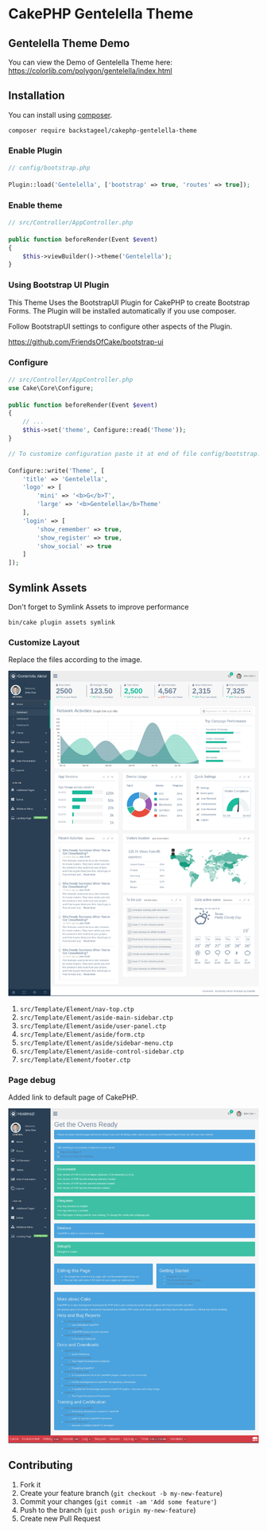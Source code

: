 # CakePHP Gentelella Theme

## Gentelella Theme Demo
You can view the Demo of Gentelella Theme here: https://colorlib.com/polygon/gentelella/index.html

## Installation

You can install using [composer](http://getcomposer.org).

```
composer require backstageel/cakephp-gentelella-theme
```

### Enable Plugin

```php
// config/bootstrap.php

Plugin::load('Gentelella', ['bootstrap' => true, 'routes' => true]);
```

### Enable theme

```php
// src/Controller/AppController.php

public function beforeRender(Event $event)
{
    $this->viewBuilder()->theme('Gentelella');
}
```

### Using Bootstrap UI Plugin

This Theme Uses the BootstrapUI Plugin for CakePHP to create Bootstrap Forms. The Plugin will be installed automatically if you use composer.

Follow BootstrapUI settings to configure other aspects of the Plugin.

https://github.com/FriendsOfCake/bootstrap-ui

### Configure

```php
// src/Controller/AppController.php
use Cake\Core\Configure;

public function beforeRender(Event $event)
{
    // ...
    $this->set('theme', Configure::read('Theme'));
}
```

```php
// To customize configuration paste it at end of file config/bootstrap.php

Configure::write('Theme', [
    'title' => 'Gentelella',
    'logo' => [
        'mini' => '<b>G</b>T',
        'large' => '<b>Gentelella</b>Theme'
    ],
    'login' => [
        'show_remember' => true,
        'show_register' => true,
        'show_social' => true
    ]
]);
```

## Symlink Assets
Don't forget to Symlink Assets to improve performance
```batch
bin/cake plugin assets symlink
```

### Customize Layout

Replace the files according to the image.

![Dashboard](docs/dashboard.png)

1. `src/Template/Element/nav-top.ctp`
2. `src/Template/Element/aside-main-sidebar.ctp`
3. `src/Template/Element/aside/user-panel.ctp`
4. `src/Template/Element/aside/form.ctp`
5. `src/Template/Element/aside/sidebar-menu.ctp`
6. `src/Template/Element/aside-control-sidebar.ctp`
7. `src/Template/Element/footer.ctp`

### Page debug

Added link to default page of CakePHP.

![Page debug](docs/page-debug.png)

## Contributing

1. Fork it
2. Create your feature branch (`git checkout -b my-new-feature`)
3. Commit your changes (`git commit -am 'Add some feature'`)
4. Push to the branch (`git push origin my-new-feature`)
5. Create new Pull Request
